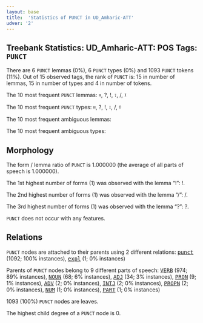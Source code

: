 ```yaml
---
layout: base
title:  'Statistics of PUNCT in UD_Amharic-ATT'
udver: '2'
---
```


## Treebank Statistics: UD_Amharic-ATT: POS Tags: `PUNCT`

There are 6 `PUNCT` lemmas (0%), 6 `PUNCT` types (0%) and 1093 `PUNCT` tokens (11%).
Out of 15 observed tags, the rank of `PUNCT` is: 15 in number of lemmas, 15 in number of types and 4 in number of tokens.

The 10 most frequent `PUNCT` lemmas: ።, ?, !, ፣, /, ፤

The 10 most frequent `PUNCT` types:  ።, ?, !, ፣, /, ፤

The 10 most frequent ambiguous lemmas: 

The 10 most frequent ambiguous types:  



## Morphology

The form / lemma ratio of `PUNCT` is 1.000000 (the average of all parts of speech is 1.000000).

The 1st highest number of forms (1) was observed with the lemma “!”: !.

The 2nd highest number of forms (1) was observed with the lemma “/”: /.

The 3rd highest number of forms (1) was observed with the lemma “?”: ?.

`PUNCT` does not occur with any features.


## Relations

`PUNCT` nodes are attached to their parents using 2 different relations: <tt><a href="am_att-dep-punct.html">punct</a></tt> (1092; 100% instances), <tt><a href="am_att-dep-expl.html">expl</a></tt> (1; 0% instances)

Parents of `PUNCT` nodes belong to 9 different parts of speech: <tt><a href="am_att-pos-VERB.html">VERB</a></tt> (974; 89% instances), <tt><a href="am_att-pos-NOUN.html">NOUN</a></tt> (68; 6% instances), <tt><a href="am_att-pos-ADJ.html">ADJ</a></tt> (34; 3% instances), <tt><a href="am_att-pos-PRON.html">PRON</a></tt> (9; 1% instances), <tt><a href="am_att-pos-ADV.html">ADV</a></tt> (2; 0% instances), <tt><a href="am_att-pos-INTJ.html">INTJ</a></tt> (2; 0% instances), <tt><a href="am_att-pos-PROPN.html">PROPN</a></tt> (2; 0% instances), <tt><a href="am_att-pos-NUM.html">NUM</a></tt> (1; 0% instances), <tt><a href="am_att-pos-PART.html">PART</a></tt> (1; 0% instances)

1093 (100%) `PUNCT` nodes are leaves.

The highest child degree of a `PUNCT` node is 0.

